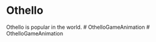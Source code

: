 # Othello
Othello is popular in the world.
#   O t h e l l o G a m e A n i m a t i o n  
 #   O t h e l l o G a m e A n i m a t i o n  
 